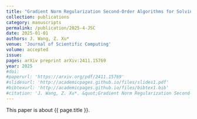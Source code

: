 ```yaml
---
title: "Gradient Norm Regularization Second-Order Algorithms for Solving Nonconvex-Strongly Concave Minimax Problems"
collection: publications
category: manuscripts
permalink: /publication/2025-4-JSC
date: 2025-01-01
authors: J. Wang, Z. Xu*
venue: 'Journal of Scientific Computing'
volume: accepted
issue:
pages: arXiv preprint arXiv:2411.15769
year: 2025
#doi:
#paperurl: 'https://arxiv.org/pdf/2411.15769'
#slidesurl: 'http://academicpages.github.io/files/slides1.pdf'
#bibtexurl: 'http://academicpages.github.io/files/bibtex1.bib'
#citation: 'J. Wang, Z. Xu*. &quot;Gradient Norm Regularization Second-Order Algorithms for Solving Nonconvex-Strongly Concave Minimax Problems.&quot; <i>Journal of Scientific Computing</i>. accepted, arXiv preprint arXiv:2411.15769, 2025.'
---
```

This paper is about {{ page.title }}.
